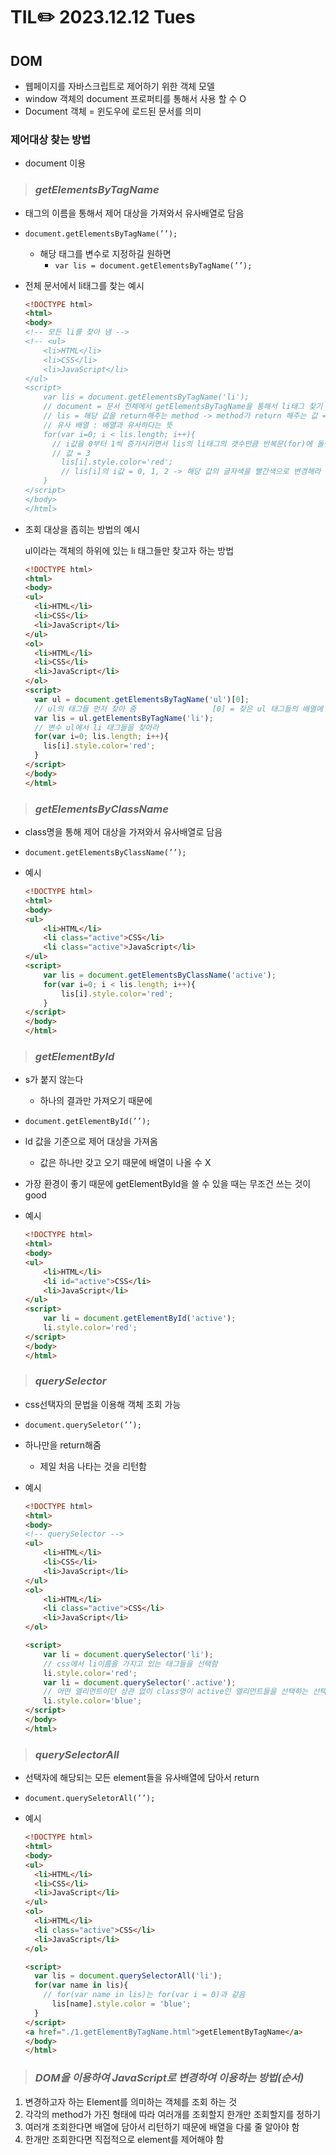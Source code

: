 # TIL✏️ 2023.12.12 Tues

## DOM

- 웹페이지를 자바스크립트로 제어하기 위한 객체 모델
- window 객체의 document 프로퍼티를 통해서 사용 할 수 O
- Document 객체 = 윈도우에 로드된 문서를 의미

### 제어대상 찾는 방법

- document 이용

> ### ***getElementsByTagName***

- 태그의 이름을 통해서 제어 대상을 가져와서 유사배열로 담음
- `document.getElementsByTagName(’’);`
    - 해당 태그를 변수로 지정하길 원하면
        - `var lis = document.getElementsByTagName(’’);`
- 전체 문서에서 li태그를 찾는 예시
    
    ```html
    <!DOCTYPE html>
    <html>
    <body>
    <!-- 모든 li를 찾아 냄 -->
    <!-- <ul>
        <li>HTML</li>
        <li>CSS</li>
        <li>JavaScript</li>
    </ul>
    <script>
        var lis = document.getElementsByTagName('li');
        // document = 문서 전체에서 getElementsByTagName을 통해서 li태그 찾기 
        // lis = 해당 값을 return해주는 method -> method가 return 해주는 값 = li의 태그들에 담은 각각의 객체를 담은 유사배열을 return하여 변수에 담게 됨
        // 유사 배열 : 배열과 유사하다는 뜻
        for(var i=0; i < lis.length; i++){
          // i값을 0부터 1씩 증가시키면서 lis의 li태그의 갯수만큼 반복문(for)에 돌림
          // 값 = 3
            lis[i].style.color='red';
            // lis[i]의 i값 = 0, 1, 2 -> 해당 값의 글자색을 빨간색으로 변경해라 
        }
    </script>
    </body>
    </html>
    ```
    
- 조회 대상을 좁히는 방법의 예시
    
    ul이라는 객체의 하위에 있는 li 태그들만 찾고자 하는 방법
    
    ```html
    <!DOCTYPE html>
    <html>
    <body>
    <ul>
      <li>HTML</li>
      <li>CSS</li>
      <li>JavaScript</li>
    </ul>
    <ol>
      <li>HTML</li>
      <li>CSS</li>
      <li>JavaScript</li>
    </ol>
    <script>
      var ul = document.getElementsByTagName('ul')[0];
      // ul의 태그들 먼저 찾아 줌                 [0] = 찾은 ul 태그들의 배열에 첫번째 값을 가져와서 ul이라는 변수에 담아라
      var lis = ul.getElementsByTagName('li');
      // 변수 ul에서 li 태그들을 찾아라
      for(var i=0; lis.length; i++){
        lis[i].style.color='red';
      }
    </script>
    </body>
    </html>
    ```
    

> ### ***getElementsByClassName***

- class명을 통해 제어 대상을 가져와서 유사배열로 담음
- `document.getElementsByClassName(’’);`
- 예시
    
    ```html
    <!DOCTYPE html>
    <html>
    <body>
    <ul>
        <li>HTML</li>
        <li class="active">CSS</li>
        <li class="active">JavaScript</li>
    </ul>
    <script>
        var lis = document.getElementsByClassName('active');
        for(var i=0; i < lis.length; i++){
            lis[i].style.color='red';   
        }
    </script>
    </body>
    </html>
    ```
    

> ### ***getElementById***

- s가 붙지 않는다
    - 하나의 결과만 가져오기 때문에
- `document.getElementById(’’);`
- ld 값을 기준으로 제어 대상을 가져옴
    - 값은 하나만 갖고 오기 때문에 배열이 나올 수 X
- 가장 환경이 좋기 때문에 getElementById을 쓸 수 있을 때는 무조건 쓰는 것이 good
- 예시
    
    ```html
    <!DOCTYPE html>
    <html>
    <body>
    <ul>
        <li>HTML</li>
        <li id="active">CSS</li>
        <li>JavaScript</li>
    </ul>
    <script>
        var li = document.getElementById('active');
        li.style.color='red';
    </script>
    </body>
    </html>
    ```
    

> ### ***querySelector***

- css선택자의 문법을 이용해 객체 조회 가능
- `document.querySeletor(’’);`
- 하나만을 return해줌
    - 제일 처음 나타는 것을 리턴함
- 예시
    
    ```html
    <!DOCTYPE html>
    <html>
    <body>
    <!-- querySelector -->
    <ul>
        <li>HTML</li>
        <li>CSS</li>
        <li>JavaScript</li>
    </ul>
    <ol>
        <li>HTML</li>
        <li class="active">CSS</li>
        <li>JavaScript</li>
    </ol>
    
    <script>
        var li = document.querySelector('li');
        // css에서 li이름을 가지고 있는 태그들을 선택함
        li.style.color='red';
        var li = document.querySelector('.active');
        // 어떤 엘리먼트이던 상관 없이 class명이 active인 엘리먼트들을 선택하는 선택자
        li.style.color='blue';
    </script>
    </body>
    </html>
    ```
    

> ### ***querySelectorAll***

- 선택자에 해당되는 모든 element들을 유사배열에 담아서 return
- `document.querySeletorAll(’’);`
- 예시
    
    ```html
    <!DOCTYPE html>
    <html>
    <body>
    <ul>
      <li>HTML</li>
      <li>CSS</li>
      <li>JavaScript</li>
    </ul>
    <ol>
      <li>HTML</li>
      <li class="active">CSS</li>
      <li>JavaScript</li>
    </ol>
    
    <script>
      var lis = document.querySelectorAll('li');
      for(var name in lis){
        // for(var name in lis)는 for(var i = 0)과 같음
          lis[name].style.color = 'blue';
      }
    </script>
    <a href="./1.getElementByTagName.html">getElementByTagName</a>
    </body>
    </html>
    ```
    

> ### ***DOM을 이용하여 JavaScript로 변경하여 이용하는 방법(순서)***

1. 변경하고자 하는 Element를 의미하는 객체를 조회 하는 것
2. 각각의 method가 가진 형태에 따라 여러개를 조회할지 한개만 조회할지를 정하기
3. 여러개 조회한다면 배열에 담아서 리턴하기 때문에 배열을 다룰 줄 알아야 함
4. 한개만 조회한다면 직접적으로 element를 제어해야 함
